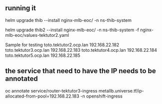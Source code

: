 running it
-----------
helm upgrade thib --install nginx-mlb-eoc/ -n ns-thib-system

helm upgrade thib2 --install nginx-mlb-eoc/ -n ns-thib-system -f nginx-mlb-eoc/values-tektutor2.yaml


Sample for testing
toto.tektutor2.ocp.lan 192.168.22.182
toto.tektutor3.ocp.lan 192.168.22.183
toto.tektutor4.ocp.lan 192.168.22.184
toto.tektutor5.ocp.lan 192.168.22.185


the service that need to have the IP needs to be annotated
----------------------------------------------------------

oc annotate service/router-tektutor3-ingress metallb.universe.tf/ip-allocated-from-pool=192.168.22.183 -n openshift-ingress